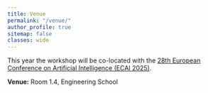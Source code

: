 ```yaml
---
title: Venue
permalink: "/venue/"
author_profile: true
sitemap: false
classes: wide
---
```


This year the workshop will be co-located with the [28th European Conference on Artificial Intelligence (ECAI 2025)](https://ecai2025.org).

**Venue:** Room 1.4, Engineering School



